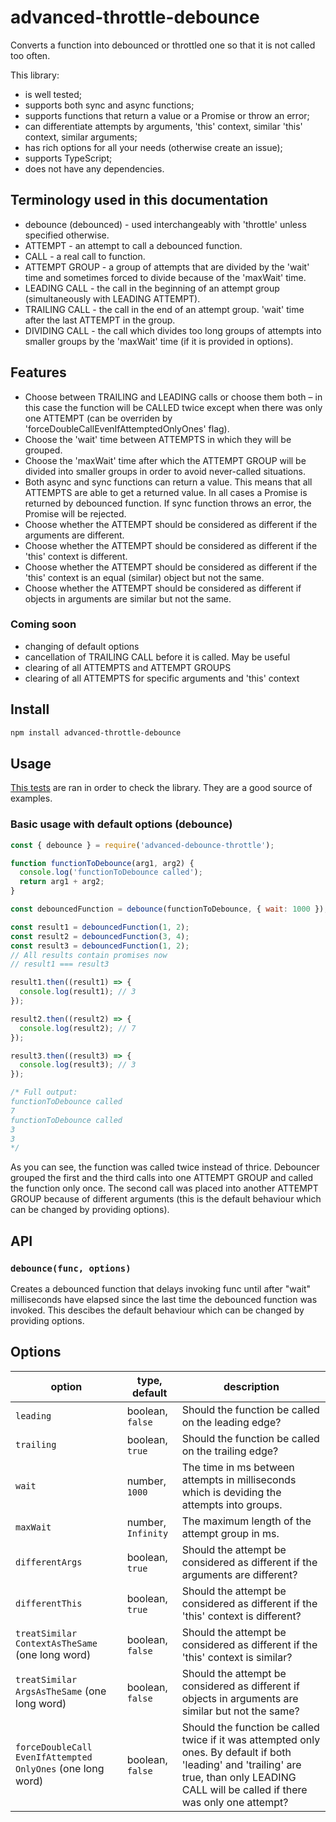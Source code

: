 # advanced-throttle-debounce

Converts a function into debounced or throttled one so that it is not called too often.

This library:

- is well tested;
- supports both sync and async functions;
- supports functions that return a value or a Promise or throw an error;
- can differentiate attempts by arguments, 'this' context, similar 'this' context, similar arguments;
- has rich options for all your needs (otherwise create an issue);
- supports TypeScript;
- does not have any dependencies.

## Terminology used in this documentation

- debounce (debounced) - used interchangeably with 'throttle' unless specified otherwise.
- ATTEMPT - an attempt to call a debounced function.
- CALL - a real call to function.
- ATTEMPT GROUP - a group of attempts that are divided by the 'wait' time and sometimes forced to divide because of the 'maxWait' time.
- LEADING CALL - the call in the beginning of an attempt group (simultaneously with LEADING ATTEMPT).
- TRAILING CALL - the call in the end of an attempt group. 'wait' time after the last ATTEMPT in the group.
- DIVIDING CALL - the call which divides too long groups of attempts into smaller groups by the 'maxWait' time (if it is provided in options).

## Features

- Choose between TRAILING and LEADING calls or choose them both – in this case the function will be CALLED twice except when there was only one ATTEMPT (can be overriden by 'forceDoubleCallEvenIfAttemptedOnlyOnes' flag).
- Choose the 'wait' time between ATTEMPTS in which they will be grouped.
- Choose the 'maxWait' time after which the ATTEMPT GROUP will be divided into smaller groups in order to avoid never-called situations.
- Both async and sync functions can return a value. This means that all ATTEMPTS are able to get a returned value. In all cases a Promise is returned by debounced function. If sync function throws an error, the Promise will be rejected.
- Choose whether the ATTEMPT should be considered as different if the arguments are different.
- Choose whether the ATTEMPT should be considered as different if the 'this' context is different.
- Choose whether the ATTEMPT should be considered as different if the 'this' context is an equal (similar) object but not the same.
- Choose whether the ATTEMPT should be considered as different if objects in arguments are similar but not the same.

### Coming soon

- changing of default options
- cancellation of TRAILING CALL before it is called. May be useful
- clearing of all ATTEMPTS and ATTEMPT GROUPS
- clearing of all ATTEMPTS for specific arguments and 'this' context

## Install

``` bash
npm install advanced-throttle-debounce
```

## Usage

[This tests](https://github.com/Oriery/debounce/tree/main/test) are ran in order to check the library. They are a good source of examples.

### Basic usage with default options (debounce)

``` js
const { debounce } = require('advanced-debounce-throttle');

function functionToDebounce(arg1, arg2) {
  console.log('functionToDebounce called');
  return arg1 + arg2;
}

const debouncedFunction = debounce(functionToDebounce, { wait: 1000 });

const result1 = debouncedFunction(1, 2);
const result2 = debouncedFunction(3, 4);
const result3 = debouncedFunction(1, 2);
// All results contain promises now
// result1 === result3

result1.then((result1) => {
  console.log(result1); // 3
});

result2.then((result2) => {
  console.log(result2); // 7
});

result3.then((result3) => {
  console.log(result3); // 3
});

/* Full output:
functionToDebounce called
7
functionToDebounce called
3
3
*/

```

As you can see, the function was called twice instead of thrice. Debouncer grouped the first and the third calls into one ATTEMPT GROUP and called the function only once. The second call was placed into another ATTEMPT GROUP because of different arguments (this is the default behaviour which can be changed by providing options).

## API

### `debounce(func, options)`

Creates a debounced function that delays invoking func until after "wait" milliseconds have elapsed since the last time the debounced function was invoked. This descibes the default behaviour which can be changed by providing options.

## Options

option | type, default | description
--- | --- | ---
`leading` | boolean, `false` | Should the function be called on the leading edge?
`trailing` | boolean, `true` | Should the function be called on the trailing edge?
`wait` | number, `1000` | The time in ms between attempts in milliseconds which is deviding the attempts into groups.
`maxWait` | number, `Infinity` | The maximum length of the attempt group in ms.
`differentArgs` | boolean, `true` | Should the attempt be considered as different if the arguments are different?
`differentThis` | boolean, `true` | Should the attempt be considered as different if the 'this' context is different?
`treatSimilar ContextAsTheSame` (one long word) | boolean, `false` | Should the attempt be considered as different if the 'this' context is similar?
`treatSimilar ArgsAsTheSame` (one long word) | boolean, `false` | Should the attempt be considered as different if objects in arguments are similar but not the same?
`forceDoubleCall EvenIfAttempted OnlyOnes` (one long word) | boolean, `false` | Should the function be called twice if it was attempted only ones. By default if both 'leading' and 'trailing' are true, than only LEADING CALL will be called if there was only one attempt?
